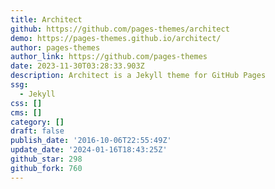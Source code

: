 ```yaml
---
title: Architect
github: https://github.com/pages-themes/architect
demo: https://pages-themes.github.io/architect/
author: pages-themes
author_link: https://github.com/pages-themes
date: 2023-11-30T03:28:33.903Z
description: Architect is a Jekyll theme for GitHub Pages
ssg:
  - Jekyll
css: []
cms: []
category: []
draft: false
publish_date: '2016-10-06T22:55:49Z'
update_date: '2024-01-16T18:43:25Z'
github_star: 298
github_fork: 760
---
```

